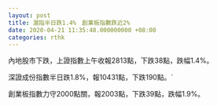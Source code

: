 ```yaml
---
layout: post
title: 滬指半日跌1.4%　創業板指數跌近2%
date: 2020-04-21 11:35:48.000000000 +08:00
categories: rthk
---
```


內地股市下跌，上證指數上午收報2813點，下跌38點，跌幅1.4%。

深證成份指數半日跌1.8%，報10431點，下跌190點。`

創業板指數力守2000點關，報2003點，下跌39點，跌幅1.9%。
